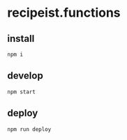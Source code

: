 # recipeist.functions

## install
```
npm i
```

## develop
```
npm start
```

## deploy
```
npm run deploy
```